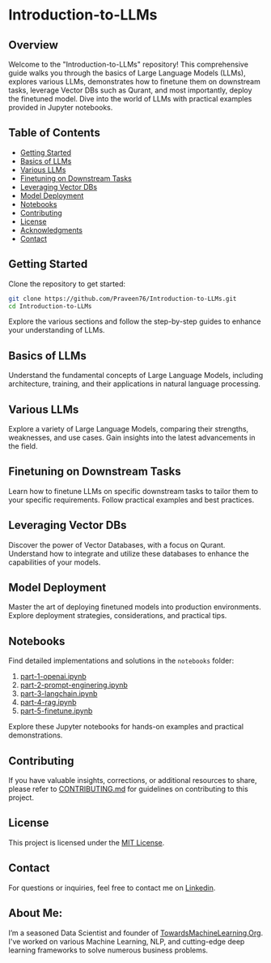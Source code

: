 # Introduction-to-LLMs

## Overview

Welcome to the "Introduction-to-LLMs" repository! This comprehensive guide walks you through the basics of Large Language Models (LLMs), explores various LLMs, demonstrates how to finetune them on downstream tasks, leverage Vector DBs such as Qurant, and most importantly, deploy the finetuned model. Dive into the world of LLMs with practical examples provided in Jupyter notebooks.

## Table of Contents

- [Getting Started](#getting-started)
- [Basics of LLMs](#basics-of-llms)
- [Various LLMs](#various-llms)
- [Finetuning on Downstream Tasks](#finetuning-on-downstream-tasks)
- [Leveraging Vector DBs](#leveraging-vector-dbs)
- [Model Deployment](#model-deployment)
- [Notebooks](#notebooks)
- [Contributing](#contributing)
- [License](#license)
- [Acknowledgments](#acknowledgments)
- [Contact](#contact)

## Getting Started

Clone the repository to get started:

```bash
git clone https://github.com/Praveen76/Introduction-to-LLMs.git
cd Introduction-to-LLMs
```

Explore the various sections and follow the step-by-step guides to enhance your understanding of LLMs.

## Basics of LLMs

Understand the fundamental concepts of Large Language Models, including architecture, training, and their applications in natural language processing.

## Various LLMs

Explore a variety of Large Language Models, comparing their strengths, weaknesses, and use cases. Gain insights into the latest advancements in the field.

## Finetuning on Downstream Tasks

Learn how to finetune LLMs on specific downstream tasks to tailor them to your specific requirements. Follow practical examples and best practices.

## Leveraging Vector DBs

Discover the power of Vector Databases, with a focus on Qurant. Understand how to integrate and utilize these databases to enhance the capabilities of your models.

## Model Deployment

Master the art of deploying finetuned models into production environments. Explore deployment strategies, considerations, and practical tips.

## Notebooks

Find detailed implementations and solutions in the `notebooks` folder:

1. [part-1-openai.ipynb](notebooks/part-1-openai.ipynb)
2. [part-2-prompt-enginering.ipynb](notebooks/part-2-prompt-enginering.ipynb)
3. [part-3-langchain.ipynb](notebooks/part-3-langchain.ipynb)
4. [part-4-rag.ipynb](notebooks/part-4-rag.ipynb)
5. [part-5-finetune.ipynb](notebooks/part-5-finetune.ipynb)

Explore these Jupyter notebooks for hands-on examples and practical demonstrations.

## Contributing

If you have valuable insights, corrections, or additional resources to share, please refer to [CONTRIBUTING.md](CONTRIBUTING.md) for guidelines on contributing to this project.

## License

This project is licensed under the [MIT License](LICENSE).

## Contact

For questions or inquiries, feel free to contact me on [Linkedin](https://www.linkedin.com/in/praveen-kumar-anwla-49169266/).

## **About Me**:
I’m a seasoned Data Scientist and founder of [TowardsMachineLearning.Org](https://towardsmachinelearning.org/). I've worked on various Machine Learning, NLP, and cutting-edge deep learning frameworks to solve numerous business problems.
